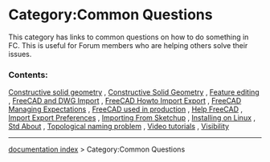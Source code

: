 # Category:Common Questions
This category has links to common questions on how to do something in FC. This is useful for Forum members who are helping others solve their issues.

### Contents:

[Constructive solid geometry](Constructive_solid_geometry.md) , [Constructive Solid Geometry](Constructive_Solid_Geometry.md) , [Feature editing](Feature_editing.md) , [FreeCAD and DWG Import](FreeCAD_and_DWG_Import.md) , [FreeCAD Howto Import Export](FreeCAD_Howto_Import_Export.md) , [FreeCAD Managing Expectations](FreeCAD_Managing_Expectations.md) , [FreeCAD used in production](FreeCAD_used_in_production.md) , [Help FreeCAD](Help_FreeCAD.md) , [Import Export Preferences](Import_Export_Preferences.md) , [Importing From Sketchup](Importing_From_Sketchup.md) , [Installing on Linux](Installing_on_Linux.md) , [Std About](Std_About.md) , [Topological naming problem](Topological_naming_problem.md) , [Video tutorials](Video_tutorials.md) , [Visibility](Visibility.md)

---
[documentation index](../README.md) > Category:Common Questions
